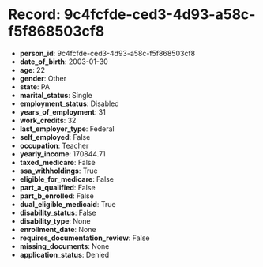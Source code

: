 # Record: 9c4fcfde-ced3-4d93-a58c-f5f868503cf8

- **person_id**: 9c4fcfde-ced3-4d93-a58c-f5f868503cf8
- **date_of_birth**: 2003-01-30
- **age**: 22
- **gender**: Other
- **state**: PA
- **marital_status**: Single
- **employment_status**: Disabled
- **years_of_employment**: 31
- **work_credits**: 32
- **last_employer_type**: Federal
- **self_employed**: False
- **occupation**: Teacher
- **yearly_income**: 170844.71
- **taxed_medicare**: False
- **ssa_withholdings**: True
- **eligible_for_medicare**: False
- **part_a_qualified**: False
- **part_b_enrolled**: False
- **dual_eligible_medicaid**: True
- **disability_status**: False
- **disability_type**: None
- **enrollment_date**: None
- **requires_documentation_review**: False
- **missing_documents**: None
- **application_status**: Denied